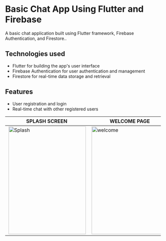 # Basic Chat App Using Flutter and Firebase

A basic chat application built using Flutter framework, Firebase Authentication, and Firestore..

## Technologies used

* Flutter for building the app's user interface
* Firebase Authentication for user authentication and management
* Firestore for real-time data storage and retrieval

## Features

* User registration and login
* Real-time chat with other registered users

| SPLASH SCREEN | WELCOME PAGE | LOGIN PAGE | REGISTRATION PAGE | CHAT SCREEN |
|----------|----------|----------|----------|----------|
|<img align="right" alt="Splash" width="250" height="350" src="https://user-images.githubusercontent.com/75658401/214607537-52e60b74-d345-4db4-9ccb-9da0c167892d.jpg">|<img align="right" alt="welcome" width="250" height="350" src="https://user-images.githubusercontent.com/75658401/214607717-ff76cc16-0da7-4293-90bf-bb7ab21f280f.jpg">|<img align="right" alt="login" width="250" height="350" src="https://user-images.githubusercontent.com/75658401/214607856-e0557e37-8157-4791-9a9b-2970d3d05c88.jpg">|<img align="right" alt="registration" width="250" height="350" src="https://user-images.githubusercontent.com/75658401/214607873-dd4a64f1-d62a-4871-bf74-d9ea5044f31d.jpg">|<img align="right" alt="Chat" width="250" height="350" src="https://user-images.githubusercontent.com/75658401/214607885-ad098978-1a85-45b6-bfb1-26777a7475b7.jpg">|


